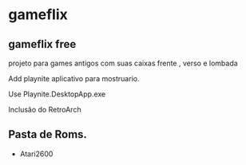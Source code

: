 # gameflix
## gameflix free

projeto para games antigos com suas caixas frente , verso e lombada

Add playnite aplicativo para mostruario.

Use Playnite.DesktopApp.exe

Inclusão do RetroArch

## Pasta de Roms.

- Atari2600

